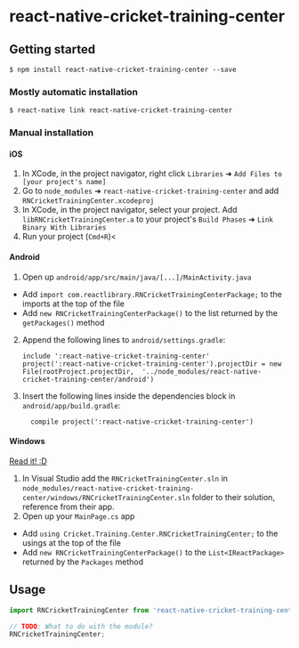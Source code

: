 
# react-native-cricket-training-center

## Getting started

`$ npm install react-native-cricket-training-center --save`

### Mostly automatic installation

`$ react-native link react-native-cricket-training-center`

### Manual installation


#### iOS

1. In XCode, in the project navigator, right click `Libraries` ➜ `Add Files to [your project's name]`
2. Go to `node_modules` ➜ `react-native-cricket-training-center` and add `RNCricketTrainingCenter.xcodeproj`
3. In XCode, in the project navigator, select your project. Add `libRNCricketTrainingCenter.a` to your project's `Build Phases` ➜ `Link Binary With Libraries`
4. Run your project (`Cmd+R`)<

#### Android

1. Open up `android/app/src/main/java/[...]/MainActivity.java`
  - Add `import com.reactlibrary.RNCricketTrainingCenterPackage;` to the imports at the top of the file
  - Add `new RNCricketTrainingCenterPackage()` to the list returned by the `getPackages()` method
2. Append the following lines to `android/settings.gradle`:
  	```
  	include ':react-native-cricket-training-center'
  	project(':react-native-cricket-training-center').projectDir = new File(rootProject.projectDir, 	'../node_modules/react-native-cricket-training-center/android')
  	```
3. Insert the following lines inside the dependencies block in `android/app/build.gradle`:
  	```
      compile project(':react-native-cricket-training-center')
  	```

#### Windows
[Read it! :D](https://github.com/ReactWindows/react-native)

1. In Visual Studio add the `RNCricketTrainingCenter.sln` in `node_modules/react-native-cricket-training-center/windows/RNCricketTrainingCenter.sln` folder to their solution, reference from their app.
2. Open up your `MainPage.cs` app
  - Add `using Cricket.Training.Center.RNCricketTrainingCenter;` to the usings at the top of the file
  - Add `new RNCricketTrainingCenterPackage()` to the `List<IReactPackage>` returned by the `Packages` method


## Usage
```javascript
import RNCricketTrainingCenter from 'react-native-cricket-training-center';

// TODO: What to do with the module?
RNCricketTrainingCenter;
```
  